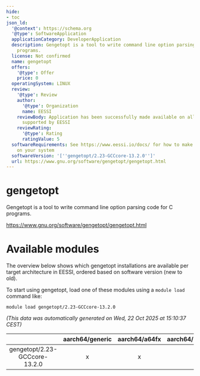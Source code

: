 ```yaml
---
hide:
- toc
json_ld:
  '@context': https://schema.org
  '@type': SoftwareApplication
  applicationCategory: DeveloperApplication
  description: Gengetopt is a tool to write command line option parsing code for C
    programs.
  license: Not confirmed
  name: gengetopt
  offers:
    '@type': Offer
    price: 0
  operatingSystem: LINUX
  review:
    '@type': Review
    author:
      '@type': Organization
      name: EESSI
    reviewBody: Application has been successfully made available on all architectures
      supported by EESSI
    reviewRating:
      '@type': Rating
      ratingValue: 5
  softwareRequirements: See https://www.eessi.io/docs/ for how to make EESSI available
    on your system
  softwareVersion: '[''gengetopt/2.23-GCCcore-13.2.0'']'
  url: https://www.gnu.org/software/gengetopt/gengetopt.html
---
```


gengetopt
=========


Gengetopt is a tool to write command line option parsing code for C programs.

https://www.gnu.org/software/gengetopt/gengetopt.html
# Available modules


The overview below shows which gengetopt installations are available per target architecture in EESSI, ordered based on software version (new to old).

To start using gengetopt, load one of these modules using a `module load` command like:

```shell
module load gengetopt/2.23-GCCcore-13.2.0
```

*(This data was automatically generated on Wed, 22 Oct 2025 at 15:10:37 CEST)*

| |aarch64/generic|aarch64/a64fx|aarch64/neoverse_n1|aarch64/neoverse_v1|aarch64/nvidia/grace|x86_64/generic|x86_64/amd/zen2|x86_64/amd/zen3|x86_64/amd/zen4|x86_64/intel/cascadelake|x86_64/intel/haswell|x86_64/intel/icelake|x86_64/intel/sapphirerapids|x86_64/intel/skylake_avx512|
| :---: | :---: | :---: | :---: | :---: | :---: | :---: | :---: | :---: | :---: | :---: | :---: | :---: | :---: | :---: |
|gengetopt/2.23-GCCcore-13.2.0|x|x|x|x|x|x|x|x|x|x|x|x|x|x|
